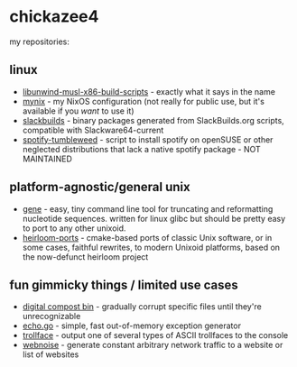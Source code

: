 # chickazee4

my repositories:

## linux

* [libunwind-musl-x86-build-scripts](https://github.com/chickazee4/libunwind-musl-x86-build-scripts) - exactly what it says in the name
* [mynix](https://github.com/chickazee4/mynix) - my NixOS configuration (not really for public use, but it's available if you *want* to use it)
* [slackbuilds](https://github.com/chickazee4/slackbuilds) - binary packages generated from SlackBuilds.org scripts, compatible with Slackware64-current
* [spotify-tumbleweed](https://github.com/chickazee4/spotify-tumbleweed) - script to install spotify on openSUSE or other neglected distributions that lack a native spotify package - NOT MAINTAINED

## platform-agnostic/general unix

* [gene](https://github.com/chickazee4/gene) - easy, tiny command line tool for truncating and reformatting nucleotide sequences. written for linux glibc but should be pretty easy to port to any other unixoid. 
* [heirloom-ports](https://github.com/chickazee4/heirloom-ports) - cmake-based ports of classic Unix software, or in some cases, faithful rewrites, to modern Unixoid platforms, based on the now-defunct heirloom project

## fun gimmicky things / limited use cases

* [digital compost bin](https://github.com/chickazee4/digitalcompostbin) - gradually corrupt specific files until they're unrecognizable
* [echo.go](https://github.com/chickazee4/echo.go) - simple, fast out-of-memory exception generator
* [trollface](https://github.com/chickazee4/trollface) - output one of several types of ASCII trollfaces to the console
* [webnoise](https://github.com/chickazee4/webnoise) - generate constant arbitrary network traffic to a website or list of websites
